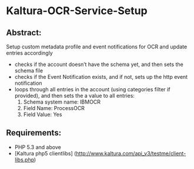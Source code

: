 # Kaltura-OCR-Service-Setup

## Abstract:
Setup custom metadata profile and event notifications for OCR and update entries accordingly

- checks if the account doesn’t have the schema yet, and then sets the schema file
- checks if the Event Notification exists, and if not, sets up the http event notification
- loops through all entries in the account (using categories filter if provided), and then sets the a value to all entries:
     1. Schema system name: IBMOCR
     2. Field Name: ProcessOCR
     3. Field Value: Yes

## Requirements:
- PHP 5.3 and above
- [Kaltura php5 clientlibs] (http://www.kaltura.com/api_v3/testme/client-libs.php)
